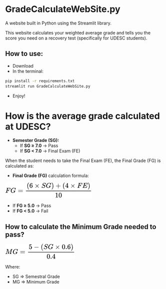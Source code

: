 # GradeCalculateWebSite.py

A website built in Python using the Streamlit library.

This website calculates your weighted average grade and tells you the score you need on a recovery test (specifically for UDESC students).

## How to use: 

- Download
- In the terminal:
```bash
pip install -r requirements.txt
streamlit run GradeCalculateWebSite.py
```
- Enjoy!

# How is the average grade calculated at UDESC?

- **Semester Grade (SG):**
  - If **SG ≥ 7.0** → Pass
  - If **SG < 7.0** → Final Exam (FE)

 When the student needs to take the Final Exam (FE), the Final Grade (FG) is calculated as:
 
- **Final Grade (FG)** calculation formula:

![Final Exam Formula](FinalExamFormula.png)

  - If **FG ≥ 5.0** → Pass
  - If **FG < 5.0** → Fail

## How to calculate the Minimum Grade needed to pass?
![Min Grade Formula](MinGradeFormula.png)

Where: 
- SG => Semestral Grade
- MG => Minimum Grade


